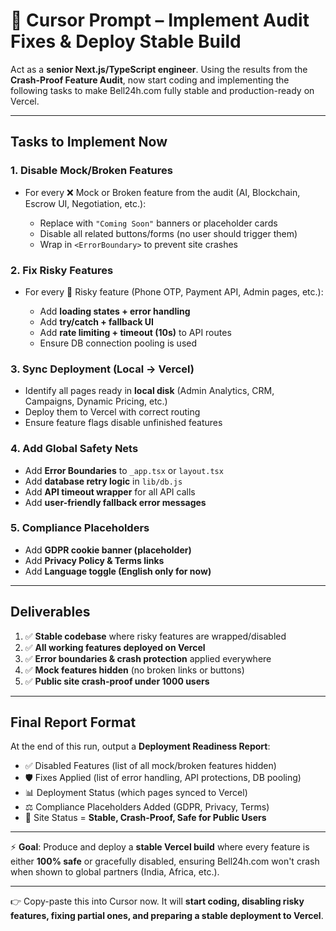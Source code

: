 # 🚀 **Cursor Prompt – Implement Audit Fixes & Deploy Stable Build**

Act as a **senior Next.js/TypeScript engineer**. Using the results from the **Crash-Proof Feature Audit**, now start coding and implementing the following tasks to make Bell24h.com fully stable and production-ready on Vercel.

---

## **Tasks to Implement Now**

### **1. Disable Mock/Broken Features**

* For every ❌ Mock or Broken feature from the audit (AI, Blockchain, Escrow UI, Negotiation, etc.):

  * Replace with `"Coming Soon"` banners or placeholder cards
  * Disable all related buttons/forms (no user should trigger them)
  * Wrap in `<ErrorBoundary>` to prevent site crashes

### **2. Fix Risky Features**

* For every 🚧 Risky feature (Phone OTP, Payment API, Admin pages, etc.):

  * Add **loading states + error handling**
  * Add **try/catch + fallback UI**
  * Add **rate limiting + timeout (10s)** to API routes
  * Ensure DB connection pooling is used

### **3. Sync Deployment (Local → Vercel)**

* Identify all pages ready in **local disk** (Admin Analytics, CRM, Campaigns, Dynamic Pricing, etc.)
* Deploy them to Vercel with correct routing
* Ensure feature flags disable unfinished features

### **4. Add Global Safety Nets**

* Add **Error Boundaries** to `_app.tsx` or `layout.tsx`
* Add **database retry logic** in `lib/db.js`
* Add **API timeout wrapper** for all API calls
* Add **user-friendly fallback error messages**

### **5. Compliance Placeholders**

* Add **GDPR cookie banner (placeholder)**
* Add **Privacy Policy & Terms links**
* Add **Language toggle (English only for now)**

---

## **Deliverables**

1. ✅ **Stable codebase** where risky features are wrapped/disabled
2. ✅ **All working features deployed on Vercel**
3. ✅ **Error boundaries & crash protection** applied everywhere
4. ✅ **Mock features hidden** (no broken links or buttons)
5. ✅ **Public site crash-proof under 1000 users**

---

## **Final Report Format**

At the end of this run, output a **Deployment Readiness Report**:

* ✅ Disabled Features (list of all mock/broken features hidden)
* 🛡️ Fixes Applied (list of error handling, API protections, DB pooling)
* 📊 Deployment Status (which pages synced to Vercel)
* ⚖️ Compliance Placeholders Added (GDPR, Privacy, Terms)
* 🎯 Site Status = **Stable, Crash-Proof, Safe for Public Users**

---

⚡ **Goal**: Produce and deploy a **stable Vercel build** where every feature is either **100% safe** or gracefully disabled, ensuring Bell24h.com won't crash when shown to global partners (India, Africa, etc.).

---

👉 Copy-paste this into Cursor now. It will **start coding, disabling risky features, fixing partial ones, and preparing a stable deployment to Vercel**.

